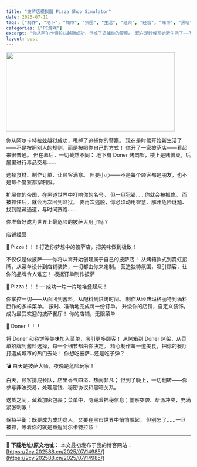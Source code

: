 ```yaml
---
title: "披萨店模拟器 Pizza Shop Simulator"
date: 2025-07-11
tags: ["制作", "地下", "城市", "氛围", "生活", "经典", "经营", "赌博", "黑暗"]
categories: ["PC游戏"]
excerpt: "你从阿尔卡特拉兹越狱成功，甩掉了追捕你的警察。 现在是时候开始新生活了——不是按照别人的规则，而是按照你自己的方式！ 你开了一家披萨店——看起来很普通。 但在幕后，一切截然不同： 地下有 Doner 烤肉架，楼上是赌博桌，后屋里进行毒品交易…… 选择食材、制作订单、让顾客满意。 但要小心——不是每个&hellip;"
layout: post
---
```


<img class="aligncenter size-full wp-image-14982" src="https://2cy.202588.cn/wp-content/uploads/2025/07/202507110718539.webp" alt="" width="460" height="215" />

你从阿尔卡特拉兹越狱成功，甩掉了追捕你的警察。
现在是时候开始新生活了——不是按照别人的规则，而是按照你自己的方式！
你开了一家披萨店——看起来很普通。
但在幕后，一切截然不同：
地下有 Doner 烤肉架，楼上是赌博桌，后屋里进行毒品交易……

选择食材、制作订单、让顾客满意。
但要小心——不是每个顾客都是朋友，也不是每个警察都穿制服。

扩展你的帝国，在黑道世界中打响你的名号。
但一旦犯错……你就会被抓住。
而被抓住后，就会再次回到监狱。
要再次逃脱，你必须动用智慧、解开危险谜题、找到隐藏通道，与时间赛跑……

你准备好成为世界上最危险的披萨大厨了吗？

店铺经营

🍕 Pizza！！！打造你梦想中的披萨店，把美味做到极致！

不仅仅是做披萨——你将从零开始创建属于自己的披萨店！
从烤箱款式到霓虹招牌，从菜单设计到店铺装饰，一切都由你来定制。
营造独特氛围，吸引顾客，让你的品牌令人难忘！
根据订单制作披萨

🍕 Pizza！！！— 成功一片一片地堆叠起来！

你掌控一切——从面团到酱料，从配料到烘烤时间。
制作从经典玛格丽特到满料巨作的多样菜单。
按时、准确地完成每一份订单。
升级你的店铺，自定义装饰，成为最受欢迎的披萨餐厅！
你的店铺，无限菜单

🥙 Doner！！！

将 Doner 和卷饼等美味加入菜单，吸引更多顾客！
从烤箱到 Doner 烤架，从菜单招牌到酱料选择，每一个细节都由你决定。
精心制作每一道美食，把你的餐厅打造成城市的热门去处！
你想吃披萨…还是吃子弹？

💣 白天是披萨大师，夜晚是危险玩家！

白天，顾客排成长队，店里香气四溢、热闹非凡；
但到了晚上，一切翻转——你参与非法交易，处理黑钱、秘密协议和黑暗关系。

送货之间，藏着加密包裹；菜单中，隐藏着神秘信息；警察突袭、帮派冲突，充满紧张刺激！

保持平衡：既要成为成功商人，又要在黑市世界中悄悄崛起。
但别忘了……一旦被抓，等着你的就是重返阿尔卡特拉兹！

---
📖 **下载地址/原文地址：** 本文最初发布于我的博客网站：[https://2cy.202588.cn/2025/07/14985/](https://2cy.202588.cn/2025/07/14985/)
